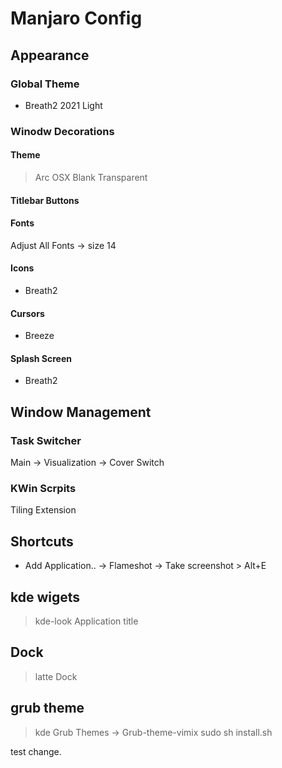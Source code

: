 # Manjaro Config

## Appearance
### Global Theme
- Breath2 2021 Light

### Winodw Decorations
#### Theme
> Arc OSX Blank Transparent

#### Titlebar Buttons

#### Fonts
Adjust All Fonts -> size 14

#### Icons
- Breath2

#### Cursors
- Breeze

#### Splash Screen
- Breath2

## Window Management
### Task Switcher
Main -> Visualization -> Cover Switch

### KWin Scrpits
Tiling Extension

## Shortcuts
+ Add Application.. -> Flameshot -> Take screenshot > Alt+E
## kde wigets
> kde-look Application title

## Dock
> latte Dock

## grub theme
> kde Grub Themes -> Grub-theme-vimix
> sudo sh install.sh

test change.
